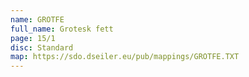 ```yaml
---
name: GROTFE
full_name: Grotesk fett
page: 15/1
disc: Standard
map: https://sdo.dseiler.eu/pub/mappings/GROTFE.TXT
---
```

